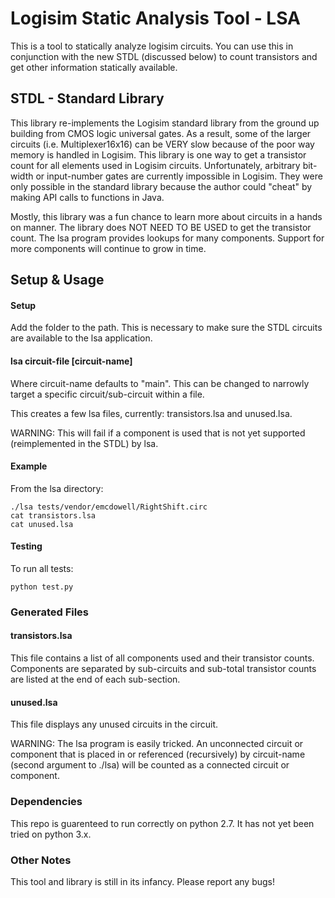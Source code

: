 # Logisim Static Analysis Tool - LSA

This is a tool to statically analyze logisim circuits. You can use this in conjunction with the new STDL (discussed below) to count transistors and get other information statically available.

## STDL - Standard Library

This library re-implements the Logisim standard library from the ground up building from CMOS logic universal gates. As a result, some of the larger circuits (i.e. Multiplexer16x16) can be VERY slow because of the poor way memory is handled in Logisim. This library is one way to get a transistor count for all elements used in Logisim circuits. Unfortunately, arbitrary bit-width or input-number gates are currently impossible in Logisim. They were only possible in the standard library because the author could "cheat" by making API calls to functions in Java.

Mostly, this library was a fun chance to learn more about circuits in a hands on manner. The library does NOT NEED TO BE USED to get the transistor count. The lsa program provides lookups for many components. Support for more components will continue to grow in time.

## Setup & Usage

#### Setup

Add the folder to the path. This is necessary to make sure the STDL circuits are available to the lsa application.

#### lsa circuit-file [circuit-name]

Where circuit-name defaults to "main". This can be changed to narrowly target a specific circuit/sub-circuit within a file.

This creates a few lsa files, currently: transistors.lsa and unused.lsa.

WARNING: This will fail if a component is used that is not yet supported (reimplemented in the STDL) by lsa.

#### Example

From the lsa directory:

    ./lsa tests/vendor/emcdowell/RightShift.circ
    cat transistors.lsa
    cat unused.lsa

#### Testing

To run all tests:

    python test.py


### Generated Files

#### transistors.lsa

This file contains a list of all components used and their transistor counts. Components are separated by sub-circuits and sub-total transistor counts are listed at the end of each sub-section.

#### unused.lsa

This file displays any unused circuits in the circuit.

WARNING: The lsa program is easily tricked. An unconnected circuit or component that is placed in or referenced (recursively) by circuit-name (second argument to ./lsa) will be counted as a connected circuit or component.

### Dependencies

This repo is guarenteed to run correctly on python 2.7. It has not yet been tried on python 3.x.

### Other Notes

This tool and library is still in its infancy. Please report any bugs!
